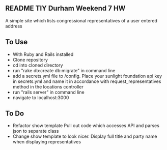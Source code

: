 README TIY Durham Weekend 7 HW
------------------------------
A simple site which lists congressional representatives of a user entered address

To Use
------------------------------
- With Ruby and Rails installed
- Clone repository
- cd into cloned directory
- run "rake db:create db:migrate" in command line
- add a secrets.yml file to /config. Place your sunlight foundation api key in secrets.yml and name it in accordance with request_representatives method in the locations controller
- run "rails server" in command line
- navigate to localhost:3000

To Do
------------------------------
- Refactor show template
  Pull out code which accesses API and parses json to separate class
- Change show template to look nicer.
  Display full title and party name when displaying representatives

